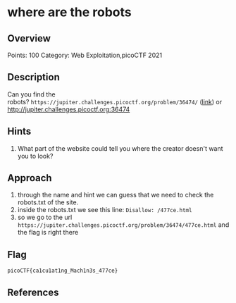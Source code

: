 # where are the robots

## Overview

Points: 100
Category: Web Exploitation,picoCTF 2021

## Description

Can you find the robots? `https://jupiter.challenges.picoctf.org/problem/36474/` ([link](https://jupiter.challenges.picoctf.org/problem/36474/)) or http://jupiter.challenges.picoctf.org:36474

## Hints

1. What part of the website could tell you where the creator doesn't want you to look?

## Approach

1. through the name and hint we can guess that we need to check the robots.txt of the site.
2. inside the robots.txt we see this line: ``Disallow: /477ce.html`` 
3. so we go to the url ``https://jupiter.challenges.picoctf.org/problem/36474/477ce.html`` and the flag is right there


## Flag

```
picoCTF{ca1cu1at1ng_Mach1n3s_477ce}
```

## References


